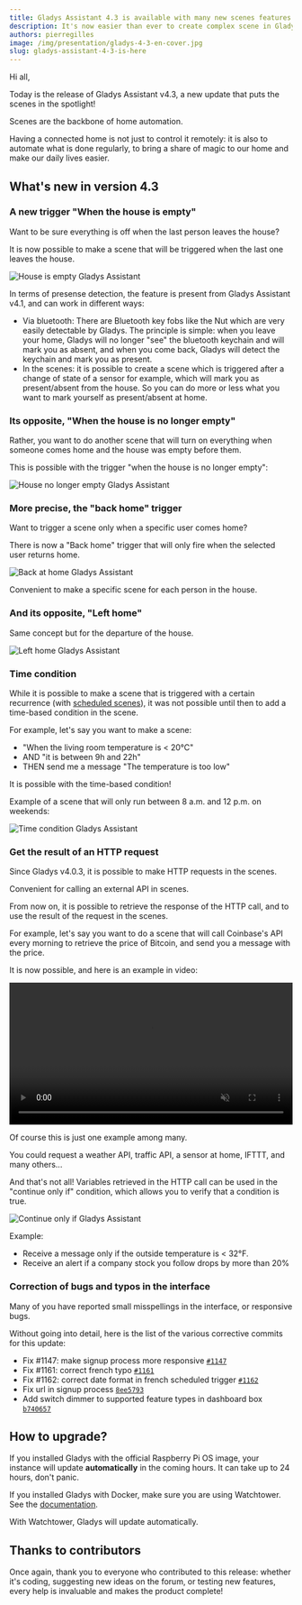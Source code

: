 ```yaml
---
title: Gladys Assistant 4.3 is available with many new scenes features
description: It's now easier than ever to create complex scene in Gladys Assistant 4
authors: pierregilles
image: /img/presentation/gladys-4-3-en-cover.jpg
slug: gladys-assistant-4-3-is-here
---
```


Hi all,

Today is the release of Gladys Assistant v4.3, a new update that puts the scenes in the spotlight!

Scenes are the backbone of home automation.

Having a connected home is not just to control it remotely: it is also to automate what is done regularly, to bring a share of magic to our home and make our daily lives easier.

## What's new in version 4.3

### A new trigger "When the house is empty"

Want to be sure everything is off when the last person leaves the house?

It is now possible to make a scene that will be triggered when the last one leaves the house.

![House is empty Gladys Assistant](../static/img/articles/en/gladys-4-3/house-empty.png)

In terms of presense detection, the feature is present from Gladys Assistant v4.1, and can work in different ways:

- Via bluetooth: There are Bluetooth key fobs like the Nut which are very easily detectable by Gladys. The principle is simple: when you leave your home, Gladys will no longer "see" the bluetooth keychain and will mark you as absent, and when you come back, Gladys will detect the keychain and mark you as present.
- In the scenes: it is possible to create a scene which is triggered after a change of state of a sensor for example, which will mark you as present/absent from the house. So you can do more or less what you want to mark yourself as present/absent at home.

### Its opposite, "When the house is no longer empty"

Rather, you want to do another scene that will turn on everything when someone comes home and the house was empty before them.

This is possible with the trigger "when the house is no longer empty":

![House no longer empty Gladys Assistant](../static/img/articles/en/gladys-4-3/house-no-longer-empty.png)

### More precise, the "back home" trigger

Want to trigger a scene only when a specific user comes home?

There is now a "Back home" trigger that will only fire when the selected user returns home.

![Back at home Gladys Assistant](../static/img/articles/en/gladys-4-3/back-at-home.png)

Convenient to make a specific scene for each person in the house.

### And its opposite, "Left home"

Same concept but for the departure of the house.

![Left home Gladys Assistant](../static/img/articles/en/gladys-4-3/left-home.png)

### Time condition

While it is possible to make a scene that is triggered with a certain recurrence (with [scheduled scenes](/docs/scenes/scheduled-trigger)), it was not possible until then to add a time-based condition in the scene.

For example, let's say you want to make a scene:

- "When the living room temperature is < 20°C"
- AND "it is between 9h and 22h"
- THEN send me a message "The temperature is too low"

It is possible with the time-based condition!

Example of a scene that will only run between 8 a.m. and 12 p.m. on weekends:

![Time condition Gladys Assistant](../static/img/articles/en/gladys-4-3/time-condition.png)

### Get the result of an HTTP request

Since Gladys v4.0.3, it is possible to make HTTP requests in the scenes.

Convenient for calling an external API in scenes.

From now on, it is possible to retrieve the response of the HTTP call, and to use the result of the request in the scenes.

For example, let's say you want to do a scene that will call Coinbase's API every morning to retrieve the price of Bitcoin, and send you a message with the price.

It is now possible, and here is an example in video:

<div class="videoContainer">
<video  width="100%" controls autoplay loop muted>
<source src="/img/articles/en/gladys-4-3/bitcoin-price.mp4" type="video/mp4" />
  Your browser does not support the video tag.
</video>
</div>

Of course this is just one example among many.

You could request a weather API, traffic API, a sensor at home, IFTTT, and many others...

And that's not all! Variables retrieved in the HTTP call can be used in the "continue only if" condition, which allows you to verify that a condition is true.

![Continue only if Gladys Assistant](../static/img/articles/en/gladys-4-3/continue-only-if.png)

Example:

- Receive a message only if the outside temperature is < 32°F.
- Receive an alert if a company stock you follow drops by more than 20%

### Correction of bugs and typos in the interface

Many of you have reported small misspellings in the interface, or responsive bugs.

Without going into detail, here is the list of the various corrective commits for this update:

- Fix #1147: make signup process more responsive [`#1147`](https://github.com/GladysAssistant/Gladys/issues/1147)
- Fix #1161: correct french typo [`#1161`](https://github.com/GladysAssistant/Gladys/issues/1161)
- Fix #1162: correct date format in french scheduled trigger [`#1162`](https://github.com/GladysAssistant/Gladys/issues/1162)
- Fix url in signup process [`8ee5793`](https://github.com/GladysAssistant/Gladys/commit/8ee5793bfa1b3153c8c26bc1e4e2c9b8f2144a8a)
- Add switch dimmer to supported feature types in dashboard box [`b740657`](https://github.com/GladysAssistant/Gladys/commit/b7406570a9e96d4590f78c05bca97a84b8978001)

## How to upgrade?

If you installed Gladys with the official Raspberry Pi OS image, your instance will update **automatically** in the coming hours. It can take up to 24 hours, don't panic.

If you installed Gladys with Docker, make sure you are using Watchtower. See the [documentation](/docs/installation/docker#auto-upgrade-gladys-with-watchtower).

With Watchtower, Gladys will update automatically.

## Thanks to contributors

Once again, thank you to everyone who contributed to this release: whether it's coding, suggesting new ideas on the forum, or testing new features, every help is invaluable and makes the product complete!

